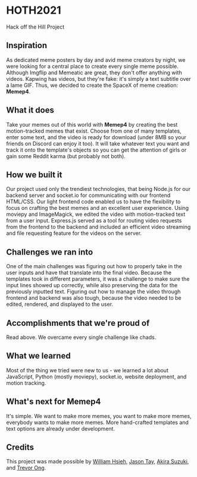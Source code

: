 # HOTH2021
Hack off the Hill Project

## Inspiration
As dedicated meme posters by day and avid meme creators by night, we were looking for a central place to create every single meme possible. Although Imgflip and Memeatic are great, they don't offer anything with videos. Kapwing has videos, but they're fake: it's simply a text subtitle over a lame GIF. Thus, we decided to create the SpaceX of meme creation: **Memep4**.

## What it does
Take your memes out of this world with **Memep4** by creating the best motion-tracked memes that exist. Choose from one of many templates, enter some text, and the video is ready for download (under 8MB so your friends on Discord can enjoy it too). It will take whatever text you want and track it onto the template's objects so you can get the attention of girls or gain some Reddit karma (but probably not both).

## How we built it
Our project used only the trendiest technologies, that being Node.js for our backend server and socket.io for communicating with our frontend HTML/CSS. Our light frontend code enabled us to have the flexibility to focus on crafting the best memes and an excellent user experience. Using moviepy and ImageMagick, we edited the video with motion-tracked text from a user input. Express.js served as a tool for routing video requests from the frontend to the backend and included an efficient video streaming and file requesting feature for the videos on the server.

## Challenges we ran into
One of the main challenges was figuring out how to properly take in the user inputs and have that translate into the final video. Because the templates took in different parameters, it was a challenge to make sure the input lines showed up correctly, while also preserving the data for the previously inputted text. Figuring out how to manage the video through frontend and backend was also tough, because the video needed to be edited, rendered, and displayed to the user.

## Accomplishments that we're proud of
Read above. We overcame every single challenge like chads.

## What we learned
Most of the thing we tried were new to us - we learned a lot about JavaScript, Python (mostly moviepy), socket.io, website deployment, and motion tracking.

## What's next for Memep4
It's simple. We want to make more memes, you want to make more memes, everybody wants to make more memes. More hand-crafted templates and text options are already under development.

## Credits
This project was made possible by [William Hsieh](https://github.com/willhsieh), [Jason Tay](https://github.com/jason2020), [Akira Suzuki](https://github.com/asuzukii), and [Trevor Ong](https://github.com/tr89on). 
